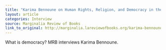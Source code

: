 ```yaml
---
title: "Karima Bennoune on Human Rights, Religion, and Democracy in the Arab Spring"
layout: article
categories: Interview
source: Marginalia Review of Books
link_to_original: http://marginalia.lareviewofbooks.org/karima-bennoune-on-human-rights-religion-and-democracy-in-the-arab-spring/
---
```

What is democracy? MRB interviews Karima Bennoune.
